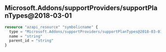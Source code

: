 ## Microsoft.Addons/supportProviders/supportPlanTypes@2018-03-01

```terraform
resource "azapi_resource" "symbolicname" {
  type = "Microsoft.Addons/supportProviders/supportPlanTypes@2018-03-01"
  name = "string"
  parent_id = "string"
}

```

